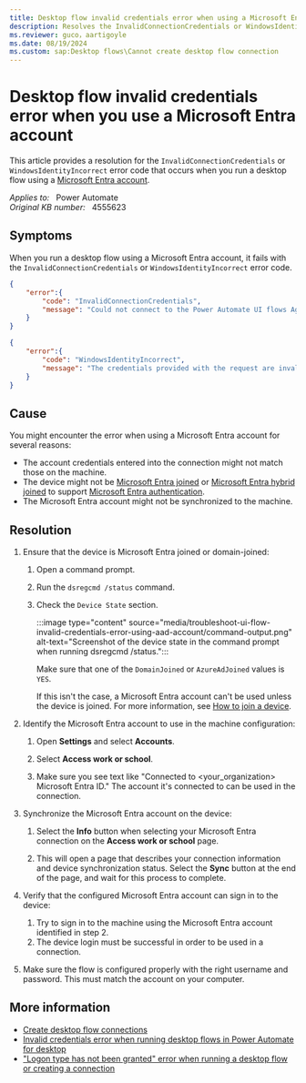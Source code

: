 ```yaml
---
title: Desktop flow invalid credentials error when using a Microsoft Entra account
description: Resolves the InvalidConnectionCredentials or WindowsIdentityIncorrect error that occurs when you run a desktop flow using a Microsoft Entra account.
ms.reviewer: guco，aartigoyle
ms.date: 08/19/2024
ms.custom: sap:Desktop flows\Cannot create desktop flow connection
---
```

# Desktop flow invalid credentials error when you use a Microsoft Entra account

This article provides a resolution for the `InvalidConnectionCredentials` or `WindowsIdentityIncorrect` error code that occurs when you run a desktop flow using a [Microsoft Entra account](/entra/fundamentals/whatis#terminology).

_Applies to:_ &nbsp; Power Automate  
_Original KB number:_ &nbsp; 4555623

## Symptoms

When you run a desktop flow using a Microsoft Entra account, it fails with the `InvalidConnectionCredentials` or `WindowsIdentityIncorrect` error code.

```json
{
    "error":{
        "code": "InvalidConnectionCredentials",
        "message": "Could not connect to the Power Automate UI flows Agent. Please make sure that the UI flows connection credentials are valid."
    }    
}
```

```json
{
    "error":{
        "code": "WindowsIdentityIncorrect",
        "message": "The credentials provided with the request are invalid."
    }    
}
```

## Cause

You might encounter the error when using a Microsoft Entra account for several reasons:

- The account credentials entered into the connection might not match those on the machine.
- The device might not be [Microsoft Entra joined](/entra/identity/devices/concept-directory-join) or [Microsoft Entra hybrid joined](/entra/identity/devices/concept-hybrid-join) to support [Microsoft Entra authentication](/entra/identity/authentication/overview-authentication).
- The Microsoft Entra account might not be synchronized to the machine.

## Resolution

1. Ensure that the device is Microsoft Entra joined or domain-joined:

    1. Open a command prompt.
    2. Run the `dsregcmd /status` command.
    3. Check the `Device State` section.

       :::image type="content" source="media/troubleshoot-ui-flow-invalid-credentials-error-using-aad-account/command-output.png" alt-text="Screenshot of the device state in the command prompt when running dsregcmd /status.":::

       Make sure that one of the `DomainJoined` or `AzureAdJoined` values is `YES`.

       If this isn't the case, a Microsoft Entra account can't be used unless the device is joined. For more information, see [How to join a device](/azure/active-directory/user-help/user-help-join-device-on-network#to-join-an-already-configured-windows-10-device).

2. Identify the Microsoft Entra account to use in the machine configuration:

    1. Open **Settings** and select **Accounts**.

    2. Select **Access work or school**.

    3. Make sure you see text like "Connected to <your_organization> Microsoft Entra ID." The account it's connected to can be used in the connection.

3. Synchronize the Microsoft Entra account on the device:

    1. Select the **Info** button when selecting your Microsoft Entra connection on the **Access work or school** page.

    2. This will open a page that describes your connection information and device synchronization status. Select the **Sync** button at the end of the page, and wait for this process to complete.

4. Verify that the configured Microsoft Entra account can sign in to the device:

    1. Try to sign in to the machine using the Microsoft Entra account identified in step 2.
    2. The device login must be successful in order to be used in a connection.

5. Make sure the flow is configured properly with the right username and password. This must match the account on your computer.

## More information

- [Create desktop flow connections](/power-automate/desktop-flows/desktop-flow-connections)
- [Invalid credentials error when running desktop flows in Power Automate for desktop](invalid-credentials-errors-running-desktop-flows.md)
- ["Logon type has not been granted" error when running a desktop flow or creating a connection](logon-type-has-not-been-granted.md)
